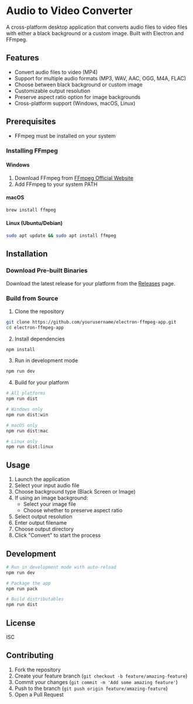 # Audio to Video Converter

A cross-platform desktop application that converts audio files to video files with either a black background or a custom image. Built with Electron and FFmpeg.

## Features

- Convert audio files to video (MP4)
- Support for multiple audio formats (MP3, WAV, AAC, OGG, M4A, FLAC)
- Choose between black background or custom image
- Customizable output resolution
- Preserve aspect ratio option for image backgrounds
- Cross-platform support (Windows, macOS, Linux)

## Prerequisites

- FFmpeg must be installed on your system

### Installing FFmpeg

#### Windows
1. Download FFmpeg from [FFmpeg Official Website](https://ffmpeg.org/download.html)
2. Add FFmpeg to your system PATH

#### macOS
```bash
brew install ffmpeg
```

#### Linux (Ubuntu/Debian)
```bash
sudo apt update && sudo apt install ffmpeg
```

## Installation

### Download Pre-built Binaries
Download the latest release for your platform from the [Releases](https://github.com/yourusername/electron-ffmpeg-app/releases) page.

### Build from Source

1. Clone the repository
```bash
git clone https://github.com/yourusername/electron-ffmpeg-app.git
cd electron-ffmpeg-app
```

2. Install dependencies
```bash
npm install
```

3. Run in development mode
```bash
npm run dev
```

4. Build for your platform
```bash
# All platforms
npm run dist

# Windows only
npm run dist:win

# macOS only
npm run dist:mac

# Linux only
npm run dist:linux
```

## Usage

1. Launch the application
2. Select your input audio file
3. Choose background type (Black Screen or Image)
4. If using an image background:
   - Select your image file
   - Choose whether to preserve aspect ratio
5. Select output resolution
6. Enter output filename
7. Choose output directory
8. Click "Convert" to start the process

## Development

```bash
# Run in development mode with auto-reload
npm run dev

# Package the app
npm run pack

# Build distributables
npm run dist
```

## License

ISC

## Contributing

1. Fork the repository
2. Create your feature branch (`git checkout -b feature/amazing-feature`)
3. Commit your changes (`git commit -m 'Add some amazing feature'`)
4. Push to the branch (`git push origin feature/amazing-feature`)
5. Open a Pull Request 